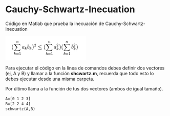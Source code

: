 ﻿# Cauchy-Schwartz-Inecuation
 Código en Matlab que prueba la inecuación de Cauchy-Schwartz-Inecuation
 
![Ecuation](https://github.com/luisfigueroaa/Cauchy-Schwartz-Inecuation/blob/master/ecuation.png)

Para ejecutar el código en la linea de comandos debes definir dos vectores (ej, A y B) y llamar a la función **shcwartz.m**, recuerda que todo esto lo debes ejecutar desde una misma carpeta.

Por último llama a la función de tus dos vectores (ambos de igual tamaño).

```
A=[0 1 2 3]
B=[2 2 4 4]
schwartz(A,B)
```
